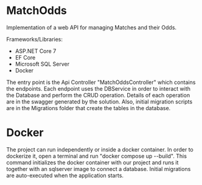 # MatchOdds
Implementation of a web API for managing Matches and their Odds. 

Frameworks/Libraries: 
  - ASP.NET Core 7
  - EF Core
  - Microsoft SQL Server
  - Docker

The entry point is the Api Controller "MatchOddsController" which contains the endpoints. Each endpoint uses the DBService in order to interact with the Database
and perform the CRUD operation. Details of each operation are in the swagger generated by the solution. Also, initial migration scripts are in the Migrations folder 
that create the tables in the database.

# Docker
The project can run independently or inside a docker container. In order to dockerize it, open a terminal and run "docker compose up --build". This command initializes
the docker container with our project and runs it together with an sqlserver image to connect a database. Initial migrations are auto-executed when the application starts. 

